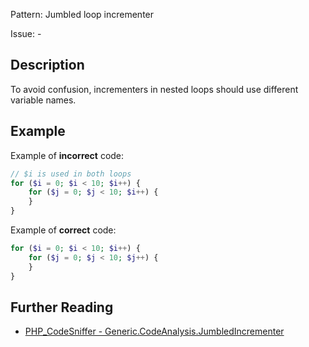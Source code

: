 Pattern: Jumbled loop incrementer

Issue: -

## Description

To avoid confusion, incrementers in nested loops should use different variable names.

## Example

Example of **incorrect** code:

``` php
// $i is used in both loops
for ($i = 0; $i < 10; $i++) {
    for ($j = 0; $j < 10; $i++) {
    }
}
```

Example of **correct** code:

```php
for ($i = 0; $i < 10; $i++) {
    for ($j = 0; $j < 10; $j++) {
    }
}
```

## Further Reading

* [PHP_CodeSniffer - Generic.CodeAnalysis.JumbledIncrementer](https://github.com/squizlabs/PHP_CodeSniffer/blob/master/src/Standards/Generic/Sniffs/CodeAnalysis/JumbledIncrementerSniff.php)